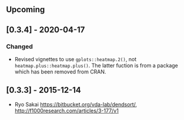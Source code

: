 ## Upcoming

## [0.3.4] - 2020-04-17

### Changed

- Revised vignettes to use `gplots::heatmap.2()`, not `heatmap.plus::heatmap.plus()`. The latter fuction is from a package which has been removed from CRAN.


## [0.3.3] - 2015-12-14

- Ryo Sakai <ryo at vda-lab.be> https://bitbucket.org/vda-lab/dendsort/, http://f1000research.com/articles/3-177/v1
